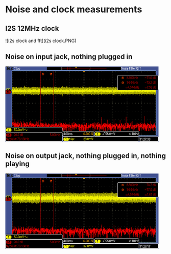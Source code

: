 # Noise and clock measurements

## I2S 12MHz clock

![i2s clock and fft](i2s clock.PNG)

## Noise on input jack, nothing plugged in

![input jack](input.PNG)

## Noise on output jack, nothing plugged in, nothing playing

![output jack](output.PNG)
